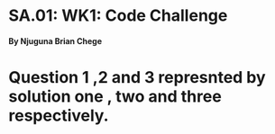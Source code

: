 # SA.01: WK1: Code Challenge

#### By Njuguna Brian Chege

# Question 1 ,2 and 3 represnted by solution one , two and three respectively.